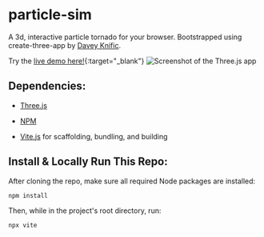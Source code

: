 # particle-sim

A 3d, interactive particle tornado for your browser.
Bootstrapped using create-three-app by [Davey Knific](https://www.github.com/dknific).

Try the [live demo here!](https://main.d2atsgg6rcmly7.amplifyapp.com/){:target="_blank"}
![Screenshot of the Three.js app](https://i.imgur.com/CtVPSEZ.png)

## Dependencies:

- [Three.js](https://threejs.org/)

- [NPM](https://www.npmjs.com/)

- [Vite.js](https://github.com/vitejs) for scaffolding, bundling, and building

  
## Install & Locally Run This Repo:

After cloning the repo, make sure all required Node packages are installed:

    npm install

Then, while in the project's root directory, run:

    npx vite